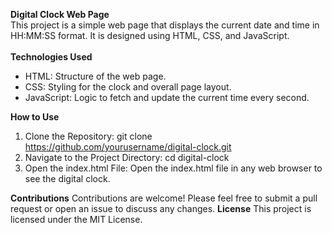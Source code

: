 **Digital Clock Web Page** <br />
This project is a simple web page that displays the current date and time in HH:MM:SS format. It is designed using HTML, CSS, and JavaScript.<br />
<br />
**Technologies Used**<br />

* HTML: Structure of the web page.
* CSS: Styling for the clock and overall page layout.
* JavaScript: Logic to fetch and update the current time every second.
  
**How to Use**
1. Clone the Repository:
git clone https://github.com/yourusername/digital-clock.git
2. Navigate to the Project Directory:
cd digital-clock
3. Open the index.html File:
 Open the index.html file in any web browser to see the digital clock.



**Contributions**
Contributions are welcome! Please feel free to submit a pull request or open an issue to discuss any changes.
**License**
This project is licensed under the MIT License.



